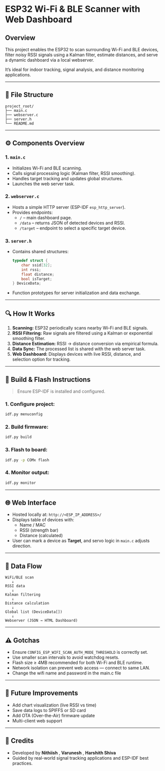 # ESP32 Wi-Fi & BLE Scanner with Web Dashboard

## Overview
This project enables the ESP32 to scan surrounding Wi-Fi and BLE devices, filter noisy RSSI signals using a Kalman filter, estimate distances, and serve a dynamic dashboard via a local webserver.

It’s ideal for indoor tracking, signal analysis, and distance monitoring applications.

---

## 📁 File Structure

```
project_root/
├── main.c
├── webserver.c
├── server.h
└── README.md
```

---

## ⚙️ Components Overview

### 1. `main.c`
- Initializes Wi-Fi and BLE scanning.
- Calls signal processing logic (Kalman filter, RSSI smoothing).
- Handles target tracking and updates global structures.
- Launches the web server task.

### 2. `webserver.c`
- Hosts a simple HTTP server (ESP-IDF `esp_http_server`).
- Provides endpoints:
  - `/` – main dashboard page.
  - `/data` – returns JSON of detected devices and RSSI.
  - `/target` – endpoint to select a specific target device.

### 3. `server.h`
- Contains shared structures:
  ```c
  typedef struct {
      char ssid[32];
      int rssi;
      float distance;
      bool isTarget;
  } DeviceData;
  ```
- Function prototypes for server initialization and data exchange.

---

## 🔍 How It Works

1. **Scanning:**
   ESP32 periodically scans nearby Wi-Fi and BLE signals.
2. **RSSI Filtering:**
   Raw signals are filtered using a Kalman or exponential smoothing filter.
3. **Distance Estimation:**
   RSSI → distance conversion via empirical formula.
4. **Data Sync:**
   The processed list is shared with the web server task.
5. **Web Dashboard:**
   Displays devices with live RSSI, distance, and selection option for tracking.

---

## 🧰 Build & Flash Instructions

> Ensure ESP-IDF is installed and configured.

### 1. Configure project:
```bash
idf.py menuconfig
```

### 2. Build firmware:
```bash
idf.py build
```

### 3. Flash to board:
```bash
idf.py -p COMx flash
```

### 4. Monitor output:
```bash
idf.py monitor
```

---

## 🌐 Web Interface

- Hosted locally at: `http://<ESP_IP_ADDRESS>/`
- Displays table of devices with:
  - Name / MAC
  - RSSI (strength bar)
  - Distance (calculated)
- User can mark a device as **Target**, and servo logic in `main.c` adjusts direction.

---

## 🧩 Data Flow

```
WiFi/BLE scan
   ↓
RSSI data
   ↓
Kalman filtering
   ↓
Distance calculation
   ↓
Global list (DeviceData[])
   ↓
Webserver (JSON → HTML Dashboard)
```

---

## ⚠️ Gotchas

- Ensure `CONFIG_ESP_WIFI_SCAN_AUTH_MODE_THRESHOLD` is correctly set.
- Use smaller scan intervals to avoid watchdog resets.
- Flash size ≥ 4MB recommended for both Wi-Fi and BLE runtime.
- Network isolation can prevent web access — connect to same LAN.
- Change the wifi name and password in the main.c file
---

## 🚀 Future Improvements

- Add chart visualization (live RSSI vs time)
- Save data logs to SPIFFS or SD card
- Add OTA (Over-the-Air) firmware update
- Multi-client web support

---

## 🧠 Credits
- Developed by **Nithiish** , **Varunesh** , **Harshith Shiva** 
- Guided by real-world signal tracking applications and ESP-IDF best practices.
